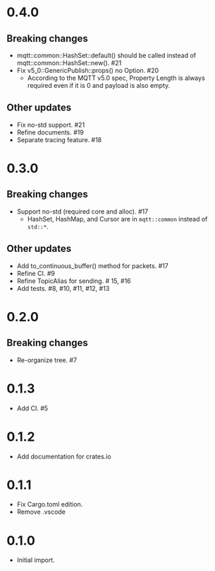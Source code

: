 # 0.4.0

## Breaking changes

* mqtt::common::HashSet::default() should be called instead of mqtt::common::HashSet::new(). #21
* Fix v5_0::GenericPublish::props() no Option. #20
  * According to the MQTT v5.0 spec, Property Length is always required even if it is 0 and payload is also empty.

## Other updates

* Fix no-std support. #21
* Refine documents. #19
* Separate tracing feature. #18

# 0.3.0

## Breaking changes

* Support no-std (required core and alloc). #17
  * HashSet, HashMap, and Cursor are in `mqtt::common` instead of `std::*`.

## Other updates

* Add to_continuous_buffer() method for packets. #17
* Refine CI. #9
* Refine TopicAlias for sending. # 15, #16
* Add tests. #8, #10, #11, #12, #13

# 0.2.0

## Breaking changes

* Re-organize tree. #7

# 0.1.3

* Add CI. #5

# 0.1.2

* Add documentation for crates.io

# 0.1.1

* Fix Cargo.toml edition.
* Remove .vscode

# 0.1.0

* Initial import.
